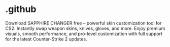 # .github
Download SAPPHIRE CHANGER free – powerful skin customization tool for CS2. Instantly swap weapon skins, knives, gloves, and more. Enjoy premium visuals, smooth performance, and pro-level customization with full support for the latest Counter-Strike 2 updates.
